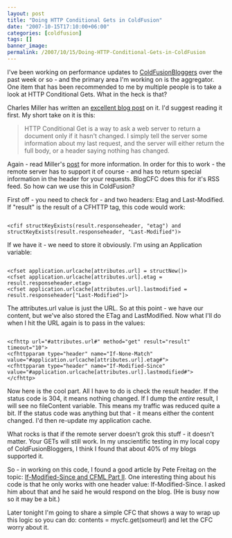 ```yaml
---
layout: post
title: "Doing HTTP Conditional Gets in ColdFusion"
date: "2007-10-15T17:10:00+06:00"
categories: [coldfusion]
tags: []
banner_image: 
permalink: /2007/10/15/Doing-HTTP-Conditional-Gets-in-ColdFusion
---
```


I've been working on performance updates to <a href="http://www.coldfusionbloggers.org">ColdFusionBloggers</a> over the past week or so - and the primary area I'm working on is the aggregator. One item that has been recommended to me by  multiple people is to take a look at HTTP Conditional Gets. What in the heck is that?

Charles Miller has written an <a href="http://fishbowl.pastiche.org/2002/10/21/http_conditional_get_for_rss_hackers">excellent blog post</a> on it. I'd suggest reading it first. My short take on it is this:

<blockquote>
HTTP Conditional Get is a way to ask a web server to return a document only if it hasn't changed. I simply tell the server some information about my last request, and the server will either return the full body, or a header saying nothing has changed.
</blockquote>

Again - read Miller's <a href="http://fishbowl.pastiche.org/2002/10/21/http_conditional_get_for_rss_hackers">post</a> for more information. In order for this to work - the remote server has to support it of course - and has to return special information in the header for your requests. BlogCFC does this for it's RSS feed. So how can we use this in ColdFusion?

First off - you need to check for - and two headers: Etag and Last-Modified. If "result" is the result of a CFHTTP tag, this code would work:

<code>
&lt;cfif structKeyExists(result.responseheader, "etag") and structKeyExists(result.responseheader, "Last-Modified")&gt;
</code>

If we have it - we need to store it obviously. I'm using an Application variable:

<code>
&lt;cfset application.urlcache[attributes.url] = structNew()&gt;
&lt;cfset application.urlcache[attributes.url].etag = result.responseheader.etag&gt;
&lt;cfset application.urlcache[attributes.url].lastmodified = result.responseheader["Last-Modified"]&gt;
</code>

The attributes.url value is just the URL. So at this point - we have our content, but we've also stored the ETag and LastModified. Now what I'll do when I hit the URL again is to pass in the values:

<code>
&lt;cfhttp url="#attributes.url#" method="get" result="result" timeout="10"&gt;
&lt;cfhttpparam type="header" name="If-None-Match" value="#application.urlcache[attributes.url].etag#"&gt;
&lt;cfhttpparam type="header" name="If-Modified-Since" value="#application.urlcache[attributes.url].lastmodified#"&gt;
&lt;/cfhttp&gt;
</code>

Now here is the cool part. All I have to do is check the result header. If the status code is 304, it means nothing changed. If I dump the <i>entire</i> result, I will see no fileContent variable. This means my traffic was reduced quite a bit. If the status code was anything but that - it means either the content changed. I'd then re-update my application cache.

What rocks is that if the remote server doesn't grok this stuff - it doesn't matter. Your GETs will still work. In my unscientific testing in my local copy of ColdFusionBloggers, I think I found that about 40% of my blogs supported it.

So - in working on this code, I found a good article by Pete Freitag on the topic: <a href="http://www.petefreitag.com/item/236.cfm">If-Modified-Since and CFML Part II</a>. One interesting thing about his code is that he only works with one header value: If-Modified-Since. I asked him about that and he said he would respond on the blog. (He is busy now so it may be a bit.)

Later tonight I'm going to share a simple CFC that shows a way to wrap up this logic so you can do:  contents = mycfc.get(someurl) and let the CFC worry about it.